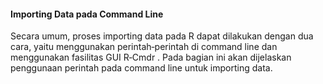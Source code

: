 #### Importing Data pada Command Line 

Secara umum, proses importing data pada R dapat dilakukan dengan dua cara, yaitu menggunakan perintah‐perintah di command line dan menggunakan fasilitas GUI 
R‐Cmdr .  Pada  bagian  ini  akan  dijelaskan  penggunaan perintah pada command line untuk importing data. 
